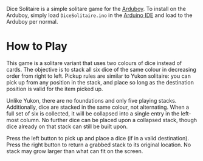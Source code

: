 Dice Solitaire is a simple solitare game for the [Arduboy].
To install on the Arduboy, simply load ``DiceSolitaire.ino`` in the
[Arduino IDE][arduino] and load to the Arduboy per normal.

[Arduboy]: https://www.arduboy.com/
[arduino]: https://www.arduino.cc/en/software

# How to Play

This game is a solitare variant that uses two colours of dice
instead of cards. The objective is to stack all six dice of
the same colour in decreasing order from right to left. Pickup
rules are similar to Yukon solitaire: you can pick up from
any position in the stack, and place so long as the destination
position is valid for the item picked up.

Unlike Yukon, there are no foundations and only five playing
stacks. Additionally, dice are stacked in the same colour,
not alternating. When a full set of six is collected, it will
be collapsed into a single entry in the left-most column. No
further dice can be placed upon a collapsed stack, though
dice already on that stack can still be built upon.

Press the left button to pick up and place a dice (if in a
valid destination). Press the right button to return a grabbed
stack to its original location. No stack may grow larger
than what can fit on the screen.
